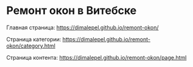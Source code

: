 # Ремонт окон в Витебске

Главная страница: https://dimalepel.github.io/remont-okon/

Страница категории: https://dimalepel.github.io/remont-okon/category.html

Страница контента: https://dimalepel.github.io/remont-okon/page.html